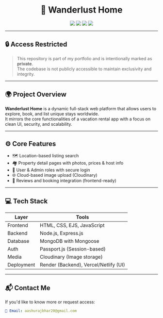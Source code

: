 <h1 align="center">🏡 Wanderlust Home</h1>

<p align="center">
  <img src="https://img.shields.io/badge/Status-Private-black?style=flat-square&logo=github" />
  <img src="https://img.shields.io/badge/Stack-Full--Stack-blue?style=flat-square&logo=javascript" />
  <img src="https://img.shields.io/badge/Backend-Node.js-green?style=flat-square&logo=node.js" />
  <img src="https://img.shields.io/badge/Database-MongoDB-success?style=flat-square&logo=mongodb" />
</p>

---

## 🔒 Access Restricted

> This repository is part of my portfolio and is intentionally marked as **private**.  
> The codebase is not publicly accessible to maintain exclusivity and integrity.

---

## 🌍 Project Overview

**Wanderlust Home** is a dynamic full-stack web platform that allows users to explore, book, and list unique stays worldwide.  
It mirrors the core functionalities of a vacation rental app with a focus on clean UI, security, and scalability.

---

## ⚙️ Core Features

- 🗺️ Location-based listing search  
- 🏘️ Property detail pages with photos, prices & host info  
- 👤 User & Admin roles with secure login  
- 🌐 Cloud-based image upload (Cloudinary)  
- 💬 Reviews and booking integration (frontend-ready)

---

## 💻 Tech Stack

| Layer       | Tools                                  |
|-------------|-----------------------------------------|
| Frontend    | HTML, CSS, EJS, JavaScript              |
| Backend     | Node.js, Express.js                     |
| Database    | MongoDB with Mongoose                   |
| Auth        | Passport.js (Session-based)             |
| Media       | Cloudinary (Image storage)              |
| Deployment  | Render (Backend), Vercel/Netlify (UI)   |

---

## 📬 Contact Me

If you'd like to know more or request access:

```yaml
📧 Email: aashurajbhar20@gmail.com
